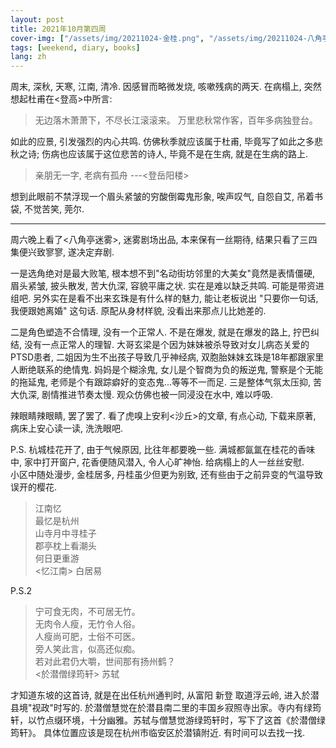 ```yaml
---
layout: post
title: 2021年10月第四周
cover-img: ["/assets/img/20211024-金桂.png", "/assets/img/20211024-八角亭迷雾.png", "/assets/img/20211024-沙丘.png"]
tags: [weekend, diary, books]
lang: zh
---
```

周末, 深秋, 天寒, 江南, 清冷. 因感冒而略微发烧, 咳嗽残病的两天. 在病榻上, 突然想起杜甫在<登高>中所言:
> 无边落木萧萧下，不尽长江滚滚来。
> 万里悲秋常作客，百年多病独登台。

如此的应景, 引发强烈的内心共鸣. 
仿佛秋季就应该属于杜甫, 毕竟写了如此之多悲秋之诗; 
伤病也应该属于这位悲苦的诗人, 毕竟不是在生病, 就是在生病的路上.
> 亲朋无一字, 老病有孤舟  ---<登岳阳楼>

想到此眼前不禁浮现一个眉头紧皱的穷酸倒霉鬼形象, 唉声叹气, 自怨自艾, 吊着书袋, 不觉苦笑, 莞尔.

--- 
周六晚上看了<八角亭迷雾>, 迷雾剧场出品, 本来保有一丝期待, 结果只看了三四集便兴致寥寥, 遂决定弃剧. 

一是选角绝对是最大败笔, 根本想不到"名动街坊邻里的大美女"竟然是表情僵硬, 眉头紧皱, 披头散发, 苦大仇深, 容貌平庸之状. 实在是难以缺乏共鸣. 可能是带资进组吧. 
另外实在是看不出来玄珠是有什么样的魅力, 能让老板说出 "只要你一句话, 我便跟她离婚" 这句话. 原配从身材样貌, 没看出来那点儿比她差的. 

二是角色塑造不合情理, 没有一个正常人. 不是在爆发, 就是在爆发的路上, 拧巴纠结, 没有一点正常人的理智. 大哥玄梁是个因为妹妹被杀导致对女儿病态关爱的PTSD患者, 
二姐因为生不出孩子导致几乎神经病, 双胞胎妹妹玄珠是18年都跟家里人断绝联系的绝情鬼. 妈妈是个糊涂鬼, 女儿是个智商为负的叛逆鬼, 警察是个无能的拖延鬼, 老师是个有跟踪癖好的变态鬼...等等不一而足.
三是整体气氛太压抑, 苦大仇深, 剧情推进节奏太慢. 观众仿佛也被一同浸没在水中, 难以呼吸.   

辣眼睛辣眼睛, 罢了罢了. 
看了虎嗅上安利<沙丘>的文章, 有点心动, 下载来原著, 病床上安心读一读, 洗洗眼吧. 

P.S. 杭城桂花开了, 由于气候原因, 比往年都要晚一些. 满城都氤氲在桂花的香味中, 家中打开窗户, 花香便随风潜入, 令人心旷神怡. 给病榻上的人一丝丝安慰.   
小区中随处漫步, 金桂居多, 丹桂虽少但更为别致, 还有些由于之前异变的气温导致误开的樱花.

> 江南忆<br/>
最忆是杭州<br/>
山寺月中寻桂子<br/>
郡亭枕上看潮头<br/>
何日更重游<br/>
> <忆江南> 白居易


P.S.2 

> 宁可食无肉，不可居无竹。<br/>
无肉令人瘦，无竹令人俗。<br/>
人瘦尚可肥，士俗不可医。<br/>
旁人笑此言，似高还似痴。<br/>
若对此君仍大嚼，世间那有扬州鹤？<br/>
> <於潜僧绿筠轩> 苏轼

才知道东坡的这首诗, 就是在出任杭州通判时, 从富阳 新登 取道浮云岭, 进入於潜县境"视政"时写的.
於潜僧慧觉在於潜县南二里的丰国乡寂照寺出家。寺内有绿筠轩，以竹点缀环境，十分幽雅。苏轼与僧慧觉游绿筠轩时，写下了这首《於潜僧绿筠轩》。
具体位置应该是现在杭州市临安区於潜镇附近. 
有时间可以去找一找. 